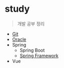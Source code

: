# study
> 개발 공부 정리

* [Git](https://github.com/ssr03/study/blob/master/git/Git.md)
* [Oracle](https://github.com/ssr03/study/blob/master/oracle/oracle.md)
* Spring 
  * Spring Boot
  * [Spring Framework](https://github.com/ssr03/study/blob/master/spring/SpringFrameWork/spring%20Framework.md)
* Vue

